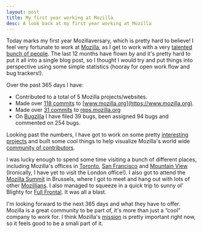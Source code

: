 ```yaml
---
layout: post
title: My first year working at Mozilla
desc: A look back at my first year working at Mozilla
---
```


Today marks my first year Mozillaversary, which is pretty hard to believe! I feel very fortunate to work at [Mozilla](https://www.mozilla.org), as I get to work with a very [talented bunch of people](https://wiki.mozilla.org/Webdev/Web_Production). The last 12 months have flown by and it's pretty hard to put it all into a single blog post, so I thought I would try and put things into perspective using some simple statistics (hooray for open work flow and bug trackers!).

Over the past 365 days I have:

* Contributed to a total of 5 Mozilla projects/websites.
* Made over [118 commits](https://github.com/mozilla/bedrock/commits?author=alexgibson) to [www.mozilla.org](https://www.mozilla.org).
* Made over [31 commits](https://github.com/mozilla/remo/commits?author=alexgibson) to [reps.mozilla.org](https://reps.mozilla.org)
* On [Bugzilla](https://bugzilla.mozilla.org/) I have filed 39 bugs, been assigned 94 bugs and commented on 254 bugs.

Looking past the numbers, I have got to work on some pretty [interesting projects](https://blog.mozilla.org/ux/2014/03/introducing-the-update-experience-for-australis/) and built some cool things to help visualize Mozilla's world wide [community of contributors](http://www.mozilla.org/en-US/contact/communities/).

I was lucky enough to spend some time visiting a bunch of different places, including Mozilla's offices in [Toronto](http://www.mozilla.org/en-US/contact/spaces/toronto/), [San Francisco](http://www.mozilla.org/en-US/contact/spaces/san-francisco/) and [Mountain View](http://www.mozilla.org/en-US/contact/spaces/mountain-view/) (Ironically, I  have yet to visit the London office!). I also got to attend the [Mozilla Summit](https://wiki.mozilla.org/Summit2013) in Brussels, where I got to meet and hang out with lots of other [Mozillians](https://mozillians.org/en-US/). I also managed to squeeze in a quick trip to sunny ol’ Blighty for [Full Frontal](http://2013.full-frontal.org/). It was all a blast.

I'm looking forward to the next 365 days and what they have to offer. Mozilla is a great community to be part of, it's more than just a “cool” company to work for. I think Mozilla's [mission](http://www.mozilla.org/mission/) is pretty important right now, so it feels good to be a small part of it.
